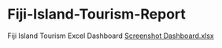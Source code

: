 # Fiji-Island-Tourism-Report
Fiji Island Tourism Excel Dashboard
[Screenshot Dashboard.xlsx](https://github.com/user-attachments/files/18301194/Screenshot.Dashboard.xlsx)

